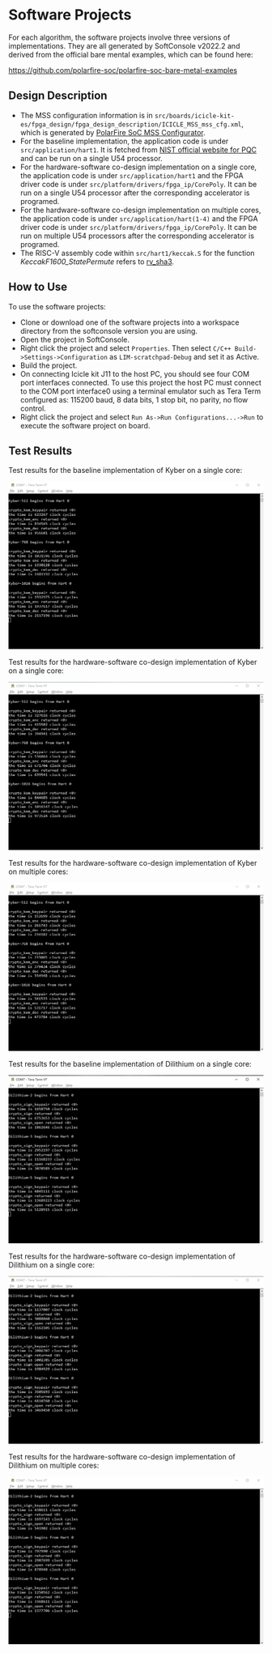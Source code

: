 # Software Projects

For each algorithm, the software projects involve three versions of implementations. They are all generated by SoftConsole v2022.2 and derived from the official bare mental examples, which can be found here:

<https://github.com/polarfire-soc/polarfire-soc-bare-metal-examples>

## Design Description

- The MSS configuration information is in `src/boards/icicle-kit-es/fpga_design/fpga_design_description/ICICLE_MSS_mss_cfg.xml`, which is generated by [PolarFire SoC MSS Configurator](https://www.microchip.com/en-us/products/fpgas-and-plds/fpga-and-soc-design-tools/soc-fpga/polarfire-soc-mss-configurator).
- For the baseline implementation, the application code is under `src/application/hart1`. It is fetched from [NIST official website for PQC](https://csrc.nist.gov/Projects/post-quantum-cryptography/selected-algorithms-2022) and can be run on a single U54 processor.
- For the hardware-software co-design implementation on a single core, the application code is under `src/application/hart1` and the FPGA driver code is under `src/platform/drivers/fpga_ip/CorePoly`. It can be run on a single U54 processor after the corresponding accelerator is programed.
- For the hardware-software co-design implementation on multiple cores, the application code is under `src/application/hart(1-4)` and the FPGA driver code is under `src/platform/drivers/fpga_ip/CorePoly`. It can be run on multiple U54 processors after the corresponding accelerator is programed.
- The RISC-V assembly code within `src/hart1/keccak.S` for the function *KeccakF1600_StatePermute* refers to [rv_sha3](https://github.com/mickflemm/rv_sha3/tree/master).

## How to Use

To use the software projects:

- Clone or download one of the software projects into a workspace directory from the softconsole version you are using.
- Open the project in SoftConsole.
- Right click the project and select `Properties`. Then select `C/C++ Build->Settings->Configuration` as `LIM-scratchpad-Debug` and set it as Active.
- Build the project.
- On connecting Icicle kit J11 to the host PC, you should see four COM port interfaces connected. To use this project the host PC must connect to the COM port interface0 using a terminal emulator such as Tera Term configured as: 115200 baud, 8 data bits, 1 stop bit, no parity, no flow control.
- Right click the project and select `Run As->Run Configurations...->Run` to execute the software project on board.

## Test Results

Test results for the baseline implementation of Kyber on a single core:

![Kyber_baseline](Figures/Kyber_baseline_test.png)

Test results for the hardware-software co-design implementation of Kyber on a single core:

![Kyber_acceleration](Figures/Kyber_acceleration_test.png)

Test results for the hardware-software co-design implementation of Kyber on multiple cores:

![Kyber_multicore](Figures/Kyber_multicore_test.png)

Test results for the baseline implementation of Dilithium on a single core:

![Dilithium_baseline](Figures/Dilithium_baseline_test.png)

Test results for the hardware-software co-design implementation of Dilithium on a single core:

![Dilithium_acceleration](Figures/Dilithium_acceleration_test.png)

Test results for the hardware-software co-design implementation of Dilithium on multiple cores:

![Dilithium_multicore](Figures/Dilithium_multicore_test.png)
